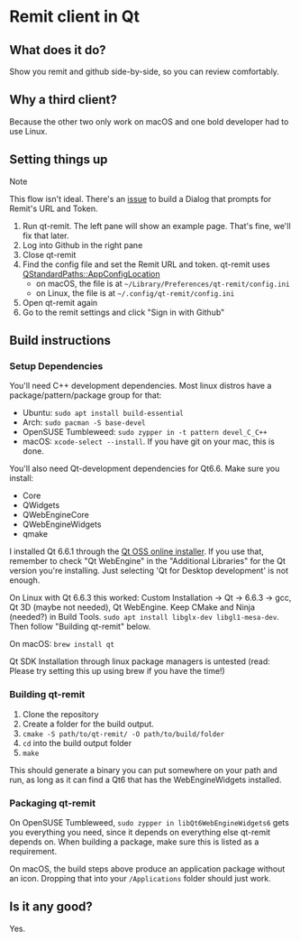 # Remit client in Qt

## What does it do?

Show you remit and github side-by-side, so you can review comfortably.

## Why a third client?

Because the other two only work on macOS and one bold developer had to use Linux.

## Setting things up

> [!NOTE]
> This flow isn't ideal. There's an [issue](https://github.com/barsoom/qt-remit/issues/4) to build a Dialog that prompts for Remit's URL and Token.

1. Run qt-remit. The left pane will show an example page. That's fine, we'll fix that later.
1. Log into Github in the right pane
1. Close qt-remit
1. Find the config file and set the Remit URL and token. qt-remit uses [QStandardPaths::AppConfigLocation](https://doc.qt.io/qt-6/qstandardpaths.html#StandardLocation-enum)
    - on macOS, the file is at `~/Library/Preferences/qt-remit/config.ini`
    - on Linux, the file is at `~/.config/qt-remit/config.ini`
1. Open qt-remit again
1. Go to the remit settings and click "Sign in with Github"

## Build instructions

### Setup Dependencies

You'll need C++ development dependencies. Most linux distros have a package/pattern/package group for that:

- Ubuntu: `sudo apt install build-essential`
- Arch: `sudo pacman -S base-devel`
- OpenSUSE Tumbleweed: `sudo zypper in -t pattern devel_C_C++`
- macOS: `xcode-select --install`. If you have git on your mac, this is done.

You'll also need Qt-development dependencies for Qt6.6. Make sure you install:

- Core
- QWidgets
- QWebEngineCore
- QWebEngineWidgets
- qmake

I installed Qt 6.6.1 through the [Qt OSS online installer](https://www.qt.io/download-qt-installer-oss). If you use that, remember to check "Qt WebEngine" in the "Additional Libraries" for the Qt version you're installing. Just selecting 'Qt for Desktop development' is not enough.

On Linux with Qt 6.6.3 this worked: Custom Installation -> Qt -> 6.6.3 -> gcc, Qt 3D (maybe not needed), Qt WebEngine. Keep CMake and Ninja (needed?) in Build Tools. `sudo apt install libglx-dev libgl1-mesa-dev`. Then follow "Building qt-remit" below.

On macOS: `brew install qt`

Qt SDK Installation through linux package managers is untested (read: Please try setting this up using brew if you have the time!)

### Building qt-remit

1. Clone the repository
1. Create a folder for the build output.
1. `cmake -S path/to/qt-remit/ -O path/to/build/folder`
1. `cd` into the build output folder
1. `make`

This should generate a binary you can put somewhere on your path and run, as long as it can find a Qt6 that has the WebEngineWidgets installed.

### Packaging qt-remit

On OpenSUSE Tumbleweed, `sudo zypper in libQt6WebEngineWidgets6` gets you everything you need, since it depends on everything else qt-remit depends on.
When building a package, make sure this is listed as a requirement.

On macOS, the build steps above produce an application package without an icon. Dropping that into your `/Applications` folder should just work.

## Is it any good?

Yes.
